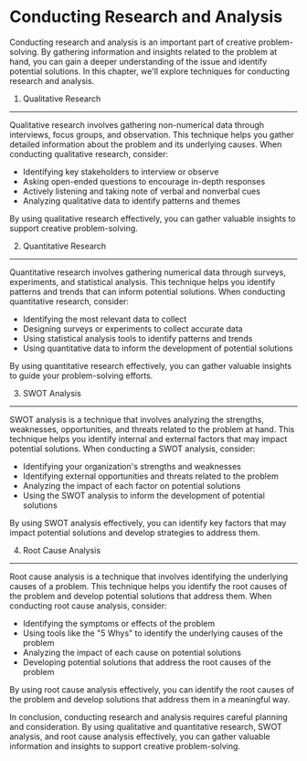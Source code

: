 Conducting Research and Analysis
===================================================================================

Conducting research and analysis is an important part of creative problem-solving. By gathering information and insights related to the problem at hand, you can gain a deeper understanding of the issue and identify potential solutions. In this chapter, we'll explore techniques for conducting research and analysis.

1. Qualitative Research
-----------------------

Qualitative research involves gathering non-numerical data through interviews, focus groups, and observation. This technique helps you gather detailed information about the problem and its underlying causes. When conducting qualitative research, consider:

* Identifying key stakeholders to interview or observe
* Asking open-ended questions to encourage in-depth responses
* Actively listening and taking note of verbal and nonverbal cues
* Analyzing qualitative data to identify patterns and themes

By using qualitative research effectively, you can gather valuable insights to support creative problem-solving.

2. Quantitative Research
------------------------

Quantitative research involves gathering numerical data through surveys, experiments, and statistical analysis. This technique helps you identify patterns and trends that can inform potential solutions. When conducting quantitative research, consider:

* Identifying the most relevant data to collect
* Designing surveys or experiments to collect accurate data
* Using statistical analysis tools to identify patterns and trends
* Using quantitative data to inform the development of potential solutions

By using quantitative research effectively, you can gather valuable insights to guide your problem-solving efforts.

3. SWOT Analysis
----------------

SWOT analysis is a technique that involves analyzing the strengths, weaknesses, opportunities, and threats related to the problem at hand. This technique helps you identify internal and external factors that may impact potential solutions. When conducting a SWOT analysis, consider:

* Identifying your organization's strengths and weaknesses
* Identifying external opportunities and threats related to the problem
* Analyzing the impact of each factor on potential solutions
* Using the SWOT analysis to inform the development of potential solutions

By using SWOT analysis effectively, you can identify key factors that may impact potential solutions and develop strategies to address them.

4. Root Cause Analysis
----------------------

Root cause analysis is a technique that involves identifying the underlying causes of a problem. This technique helps you identify the root causes of the problem and develop potential solutions that address them. When conducting root cause analysis, consider:

* Identifying the symptoms or effects of the problem
* Using tools like the "5 Whys" to identify the underlying causes of the problem
* Analyzing the impact of each cause on potential solutions
* Developing potential solutions that address the root causes of the problem

By using root cause analysis effectively, you can identify the root causes of the problem and develop solutions that address them in a meaningful way.

In conclusion, conducting research and analysis requires careful planning and consideration. By using qualitative and quantitative research, SWOT analysis, and root cause analysis effectively, you can gather valuable information and insights to support creative problem-solving.

